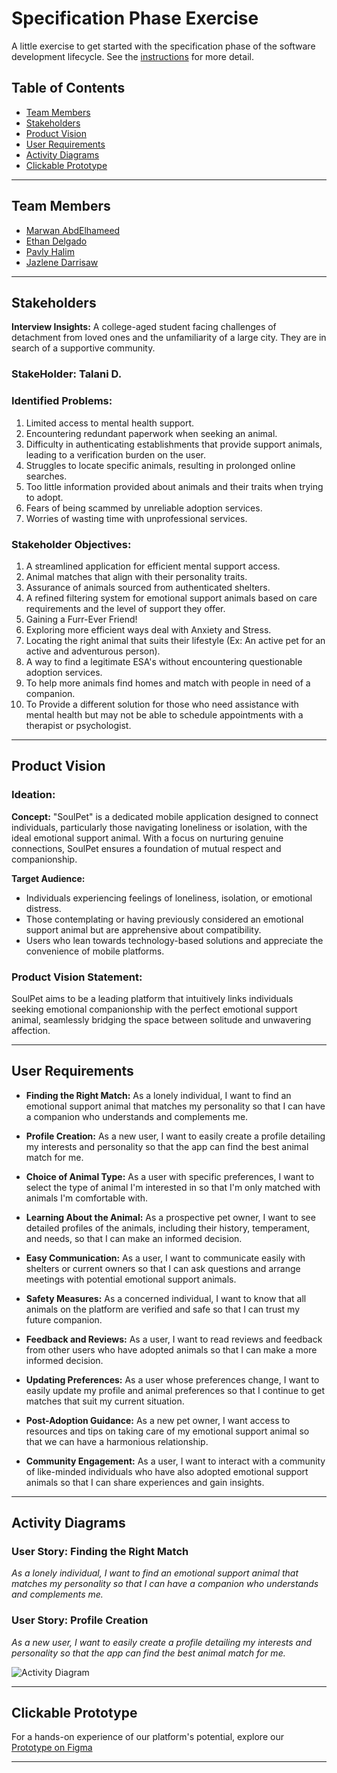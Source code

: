 # Specification Phase Exercise

A little exercise to get started with the specification phase of the software development lifecycle. See the [instructions](instructions.md) for more detail.

## Table of Contents

- [Team Members](#team-members)
- [Stakeholders](#stakeholders)
- [Product Vision](#product-vision)
- [User Requirements](#user-requirements)
- [Activity Diagrams](#activity-diagrams)
- [Clickable Prototype](#clickable-prototype)

---

## Team Members

- [Marwan AbdElhameed](https://github.com/MarwanWalid2/)
- [Ethan Delgado](https://github.com/ethan-delgado)
- [Pavly Halim](https://github.com/pavlyhalim)
- [Jazlene Darrisaw](https://github.com/Jazlene30)

---

## Stakeholders


**Interview Insights:** A college-aged student facing challenges of detachment from loved ones and the unfamiliarity of a large city. They are in search of a supportive community.
### StakeHolder: **Talani D.**

### Identified Problems:
1. Limited access to mental health support.
2. Encountering redundant paperwork when seeking an animal.
3. Difficulty in authenticating establishments that provide support animals, leading to a verification burden on the user.
4. Struggles to locate specific animals, resulting in prolonged online searches.
5. Too little information provided about animals and their traits when trying to adopt.
6. Fears of being scammed by unreliable adoption services.
7. Worries of wasting time with unprofessional services.

### Stakeholder Objectives:
1. A streamlined application for efficient mental support access.
2. Animal matches that align with their personality traits.
3. Assurance of animals sourced from authenticated shelters.
4. A refined filtering system for emotional support animals based on care requirements and the level of support they offer.
5. Gaining a Furr-Ever Friend!
6. Exploring more efficient ways deal with Anxiety and Stress.
7. Locating the right animal that suits their lifestyle (Ex: An active pet for an active and adventurous person).
8. A way to find a legitimate ESA's without encountering questionable adoption services.
9. To help more animals find homes and match with people in need of a companion.
10. To Provide a different solution for those who need assistance with mental health but may not be able to schedule appointments with a therapist or psychologist.





---

## Product Vision

### Ideation:
**Concept:** "SoulPet" is a dedicated mobile application designed to connect individuals, particularly those navigating loneliness or isolation, with the ideal emotional support animal. With a focus on nurturing genuine connections, SoulPet ensures a foundation of mutual respect and companionship.

**Target Audience:** 
- Individuals experiencing feelings of loneliness, isolation, or emotional distress.
- Those contemplating or having previously considered an emotional support animal but are apprehensive about compatibility.
- Users who lean towards technology-based solutions and appreciate the convenience of mobile platforms.

### Product Vision Statement:
SoulPet aims to be a leading platform that intuitively links individuals seeking emotional companionship with the perfect emotional support animal, seamlessly bridging the space between solitude and unwavering affection.

---

## User Requirements

- **Finding the Right Match:** As a lonely individual, I want to find an emotional support animal that matches my personality so that I can have a companion who understands and complements me.

- **Profile Creation:** As a new user, I want to easily create a profile detailing my interests and personality so that the app can find the best animal match for me.

- **Choice of Animal Type:** As a user with specific preferences, I want to select the type of animal I'm interested in so that I'm only matched with animals I'm comfortable with.

- **Learning About the Animal:** As a prospective pet owner, I want to see detailed profiles of the animals, including their history, temperament, and needs, so that I can make an informed decision.

- **Easy Communication:** As a user, I want to communicate easily with shelters or current owners so that I can ask questions and arrange meetings with potential emotional support animals.

- **Safety Measures:** As a concerned individual, I want to know that all animals on the platform are verified and safe so that I can trust my future companion.

- **Feedback and Reviews:** As a user, I want to read reviews and feedback from other users who have adopted animals so that I can make a more informed decision.

- **Updating Preferences:** As a user whose preferences change, I want to easily update my profile and animal preferences so that I continue to get matches that suit my current situation.

- **Post-Adoption Guidance:** As a new pet owner, I want access to resources and tips on taking care of my emotional support animal so that we can have a harmonious relationship.

- **Community Engagement:** As a user, I want to interact with a community of like-minded individuals who have also adopted emotional support animals so that I can share experiences and gain insights.

---

## Activity Diagrams

### User Story: Finding the Right Match
_As a lonely individual, I want to find an emotional support animal that matches my personality so that I can have a companion who understands and complements me._

### User Story: Profile Creation
_As a new user, I want to easily create a profile detailing my interests and personality so that the app can find the best animal match for me._

![Activity Diagram](https://github.com/software-students-fall2023/1-specification-exercise-jpem/assets/49916453/7be85f48-a1fb-44b9-a0f3-a7adafbf7d9a)

---

## Clickable Prototype

For a hands-on experience of our platform's potential, explore our [Prototype on Figma](https://www.figma.com/proto/E62TSABHGrQeDAjX9F26LP/Assignment1?type=design&node-id=16-91&t=DneQQefJ5FTJ9M8U-1&scaling=scale-down&page-id=0%3A1&starting-point-node-id=1%3A2&mode=design) 

---
